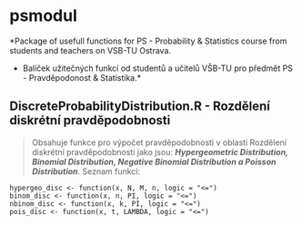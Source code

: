 # psmodul
*Package of usefull functions for PS - Probability & Statistics course from students and teachers on VSB-TU Ostrava.
 - Balíček užitečných funkcí od studentů a učitelů VŠB-TU pro předmět PS - Pravděpodonost & Statistika.*

## DiscreteProbabilityDistribution.R - Rozdělení diskrétní pravděpodobnosti
  >Obsahuje funkce pro výpočet pravděpodobnosti v oblasti Rozdělení diskrétní pravděpodobnosti jako jsou: ***Hypergeometric Distribution, Binomial Distribution, Negative Binomial Distribution a Poisson Distribution***.
  >Seznam funkcí:
```
hypergeo_disc <- function(x, N, M, n, logic = "<=")
binom_disc <- function(x, n, PI, logic = "<=")
nbinom_disc <- function(x, k, PI, logic = "<=")
pois_disc <- function(x, t, LAMBDA, logic = "<=")
```
